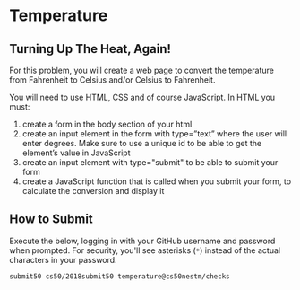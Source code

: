 # Temperature

## Turning Up The Heat, Again!

For this problem, you will create a web page to convert the temperature from Fahrenheit to Celsius and/or Celsius to Fahrenheit.

You will need to use HTML, CSS and of course JavaScript. In HTML you must:

1. create a form in the body section of your html
1. create an input element in the form with type=”text” where the user will enter degrees. Make sure to use a unique id to be able to get the element’s value in JavaScript
1. create an input element with type="submit" to be able to submit your form
1. create a JavaScript function that is called when you submit your form, to calculate the conversion and display it 

## How to Submit

Execute the below, logging in with your GitHub username and password when prompted. For security, you'll see asterisks (`*`) instead of the actual characters in your password.

```
submit50 cs50/2018submit50 temperature@cs50nestm/checks
```
